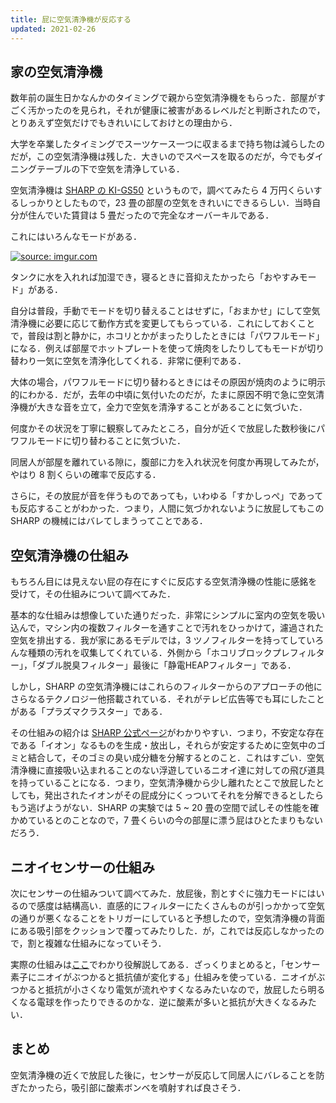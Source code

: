 ```yaml
---
title: 屁に空気清浄機が反応する
updated: 2021-02-26
---
```


## 家の空気清浄機

数年前の誕生日かなんかのタイミングで親から空気清浄機をもらった．部屋がすごく汚かったのを見られ，それが健康に被害があるレベルだと判断されたので，とりあえず空気だけでもきれいにしておけとの理由から．

大学を卒業したタイミングでスーツケース一つに収まるまで持ち物は減らしたのだが，この空気清浄機は残した．大きいのでスペースを取るのだが，今でもダイニングテーブルの下で空気を清浄している．

空気清浄機は [SHARP の KI-GS50](https://jp.sharp/kuusei/products/kigs50.html) というもので，調べてみたら 4 万円くらいするしっかりとしたもので，23 畳の部屋の空気をきれいにできるらしい．当時自分が住んでいた賃貸は 5 畳だったので完全なオーバーキルである．

これにはいろんなモードがある．

<a href="https://imgur.com/nBASfoT"><img src="https://i.imgur.com/nBASfoT.png" title="source: imgur.com" /></a>

タンクに水を入れれば加湿でき，寝るときに音抑えたかったら「おやすみモード」がある．

自分は普段，手動でモードを切り替えることはせずに，「おまかせ」にして空気清浄機に必要に応じて動作方式を変更してもらっている．これにしておくことで，普段は割と静かに，ホコリとかがまったりしたときには「パワフルモード」になる．例えば部屋でホットプレートを使って焼肉をしたりしてもモードが切り替わり一気に空気を清浄化してくれる．非常に便利である．

大体の場合，パワフルモードに切り替わるときにはその原因が焼肉のように明示的にわかる．だが，去年の中頃に気付いたのだが，たまに原因不明で急に空気清浄機が大きな音を立て，全力で空気を清浄することがあることに気づいた．

何度かその状況を丁寧に観察してみたところ，自分が近くで放屁した数秒後にパワフルモードに切り替わることに気づいた．

同居人が部屋を離れている隙に，腹部に力を入れ状況を何度か再現してみたが，やはり 8 割くらいの確率で反応する．

さらに，その放屁が音を伴うものであっても，いわゆる「すかしっぺ」であっても反応することがわかった．つまり，人間に気づかれないように放屁してもこの SHARP の機械にはバレてしまうってことである．

## 空気清浄機の仕組み

もちろん目には見えない屁の存在にすぐに反応する空気清浄機の性能に感銘を受けて，その仕組みについて調べてみた．

基本的な仕組みは想像していた通りだった．非常にシンプルに室内の空気を吸い込んで，マシン内の複数フィルターを通すことで汚れをひっかけて，濾過された空気を排出する．我が家にあるモデルでは，3 ツノフィルターを持ってしていろんな種類の汚れを収集してくれている．外側から「ホコリブロックプレフィルター」，「ダブル脱臭フィルター」最後に「静電HEAPフィルター」である．

しかし，SHARP の空気清浄機にはこれらのフィルターからのアプローチの他にさらなるテクノロジー他搭載されている．それがテレビ広告等でも耳にしたことがある「プラズマクラスター」である．

その仕組みの紹介は [SHARP 公式ページ](https://jp.sharp/kuusei/plasmacluster)がわかりやすい．つまり，不安定な存在である「イオン」なるものを生成・放出し，それらが安定するために空気中のゴミと結合して，そのゴミの臭い成分糖を分解するとのこと．これはすごい．空気清浄機に直接吸い込まれることのない浮遊しているニオイ達に対しての飛び道具を持っていることになる．つまり，空気清浄機から少し離れたとこで放屁したとしても，発出されたイオンがその屁成分にくっついてそれを分解できるとしたらもう逃げようがない．SHARP の実験では 5 ~ 20 畳の空間で試しその性能を確かめているとのことなので，7 畳くらいの今の部屋に漂う屁はひとたまりもないだろう．

## ニオイセンサーの仕組み

次にセンサーの仕組みついて調べてみた．放屁後，割とすぐに強力モードにはいるので感度は結構高い．直感的にフィルターにたくさんものが引っかかって空気の通りが悪くなることをトリガーにしていると予想したので，空気清浄機の背面にある吸引部をクッションで覆ってみたりした．が，これでは反応しなかったので，割と複雑な仕組みになっていそう．

実際の仕組みは[ここ](https://www.karumoa.co.jp/column/smell/column-3581/)でわかり役解説してある．ざっくりまとめると，「センサー素子にニオイがぶつかると抵抗値が変化する」仕組みを使っている．ニオイがぶつかると抵抗が小さくなり電気が流れやすくなるみたいなので，放屁したら明るくなる電球を作ったりできるのかな．逆に酸素が多いと抵抗が大きくなるみたい．


## まとめ

空気清浄機の近くで放屁した後に，センサーが反応して同居人にバレることを防ぎたかったら，吸引部に酸素ボンベを噴射すれば良さそう．
